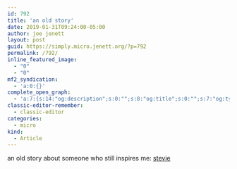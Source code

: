 ```yaml
---
id: 792
title: 'an old story'
date: 2019-01-31T09:24:00-05:00
author: joe jenett
layout: post
guid: https://simply.micro.jenett.org/?p=792
permalink: /792/
inline_featured_image:
  - "0"
  - "0"
mf2_syndication:
  - 'a:0:{}'
complete_open_graph:
  - 'a:7:{s:14:"og:description";s:0:"";s:8:"og:title";s:0:"";s:7:"og:type";s:0:"";s:12:"twitter:card";s:7:"summary";s:15:"twitter:creator";s:0:"";s:19:"twitter:description";s:0:"";s:8:"og:image";s:0:"";}'
classic-editor-remember:
  - classic-editor
categories:
  - micro
kind:
  - Article
---
```

an old story about someone who still inspires me: [stevie](https://simply.personal.jenett.org/stevie/ "stevie")
